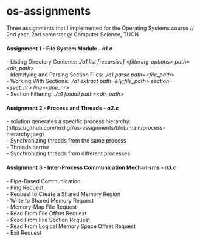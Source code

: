 # os-assignments
Three assignments that I implemented for the Operating Systems course // 2nd year, 2nd semester @ Computer Science, TUCN

<h4>Assignment 1 - File System Module - <i>a1.c</i> </h4>
- Listing Directory Contents: <i>./a1 list [recursive] &lt;filtering_options&gt; path=&lt;dir_path&gt; <br></i>
- Identifying and Parsing Section Files: <i>./a1 parse path=&lt;file_path&gt;</i> <br>
- Working With Sections: <i> ./a1 extract path=&ly;file_path&gt; section=&lt;sect_nr&gt; line=&lt;line_nr&gt; </i><br>
- Section Filtering: <i> ./a1 findall path=&lt;dir_path&gt; </i><br>

<h4>Assignment 2 - Process and Threads - <i>a2.c</i> </h4>
- solution generates a specific process hierarchy: (https://github.com/mxligr/os-assignments/blob/main/process-hierarchy.jpeg) <br>
- Synchronizing threads from the same process <br>
- Threads barrier <br>
- Synchronizing threads from different processes <br>

<h4>Assignment 3 - Inter-Process Communication Mechanisms - <i>a3.c</i> </h4>
- Pipe-Based Communication <br>
- Ping Request <br>
- Request to Create a Shared Memory Region <br>
- Write to Shared Memory Request <br>
- Memory-Map File Request <br>
- Read From File Offset Request <br>
- Read From File Section Request <br>
- Read From Logical Memory Space Offset Request <br>
- Exit Request <br>


